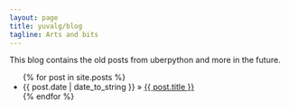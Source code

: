 ```yaml
---
layout: page
title: yuvalg/blog
tagline: Arts and bits
---
```

    
This blog contains the old posts from uberpython and more in the future.

<ul class="posts">
  {% for post in site.posts %}
    <li><span>{{ post.date | date_to_string }}</span> &raquo; <a href="{{ BASE_PATH }}{{ post.url }}">{{ post.title }}</a></li>
  {% endfor %}
</ul>


